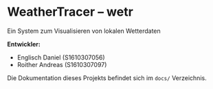 # WeatherTracer – wetr
Ein System zum Visualisieren von lokalen Wetterdaten

**Entwickler:**
* Englisch Daniel (S1610307056)
* Roither Andreas (S1610307097)

Die Dokumentation dieses Projekts befindet sich im `docs/` Verzeichnis.
